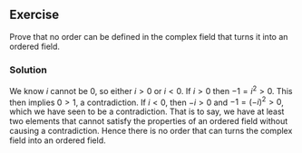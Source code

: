 ## Exercise

Prove that no order can be defined in the complex field that turns it into an ordered field.

### Solution

We know $i$ cannot be $0$, so either $i > 0$ or $i < 0$. If $i > 0$ then $-1 = i^2 > 0$. This then implies $0 > 1$, a contradiction. If $i < 0$, then $-i > 0$ and $-1 = (-i)^2 > 0$, which we have seen to be a contradiction. That is to say, we have at least two elements that cannot satisfy the properties of an ordered field without causing a contradiction. Hence there is no order that can turns the complex field into an ordered field.
